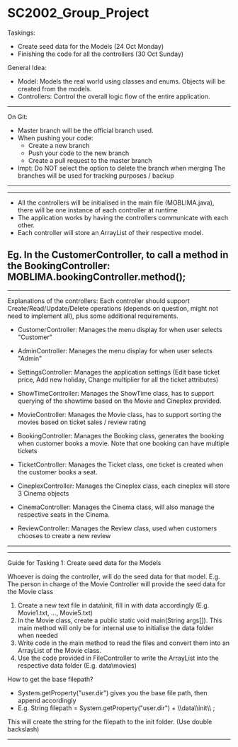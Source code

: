 # SC2002_Group_Project

Taskings:
- Create seed data for the Models            (24 Oct Monday)
- Finishing the code for all the controllers (30 Oct Sunday)

General Idea:
- Model: Models the real world using classes and enums. Objects will be created from the models. 
- Controllers: Control the overall logic flow of the entire application. 

----------------------
On Git:
- Master branch will be the official branch used.
- When pushing your code:
    - Create a new branch
    - Push your code to the new branch
    - Create a pull request to the master branch
- Impt: Do NOT select the option to delete the branch when merging
        The branches will be used for tracking purposes / backup 
----------------------
----------------------
- All the controllers will be initialised in the main file (MOBLIMA.java), there will be one instance of each controller at runtime
- The application works by having the controllers communicate with each other.
- Each controller will store an ArrayList of their respective model.

Eg. In the CustomerController, to call a method in the BookingController:
MOBLIMA.bookingController.method();
----------------------
----------------------
Explanations of the controllers:
Each controller should support Create/Read/Update/Delete operations (depends on question, might not need to implement all), plus some additional requirements.

- CustomerController: Manages the menu display for when user selects "Customer"

- AdminController:    Manages the menu display for when user selects "Admin"

- SettingsController: Manages the application settings (Edit base ticket price, Add new holiday, Change multiplier for all the ticket attributes)

- ShowTimeController: Manages the ShowTime class, has to support querying of the showtime based on the Movie and Cineplex provided.

- MovieController: Manages the Movie class, has to support sorting the movies based on ticket sales / review rating

- BookingController: Manages the Booking class, generates the booking when customer books a movie. Note that one booking can have multiple tickets

- TicketController: Manages the Ticket class, one ticket is created when the customer books a seat. 

- CineplexController: Manages the Cineplex class, each cineplex will store 3 Cinema objects

- CinemaController: Manages the Cinema class, will also manage the respective seats in the Cinema. 

- ReviewController: Manages the Review class, used when customers chooses to create a new review

----------------------
----------------------
Guide for Tasking 1: Create seed data for the Models

Whoever is doing the controller, will do the seed data for that model.
E.g. The person in charge of the Movie Controller will provide the seed data for the Movie class

1) Create a new text file in data\init, fill in with data accordingly (E.g. Movie1.txt, ..., Movie5.txt)
2) In the Movie class, create a public static void main(String args[]).
   This main method will only be for internal use to initialise the data folder when needed
3) Write code in the main method to read the files and convert them into an ArrayList of the Movie class. 
4) Use the code provided in FileController to write the ArrayList into the respective data folder (E.g. data\movies)

How to get the base filepath?
- System.getProperty("user.dir") gives you the base file path, then append accordingly
- E.g. String filepath = System.getProperty("user.dir") + \\\data\\\init\\\ ;

This will create the string for the filepath to the init folder. 
(Use double backslash)

----------------------
